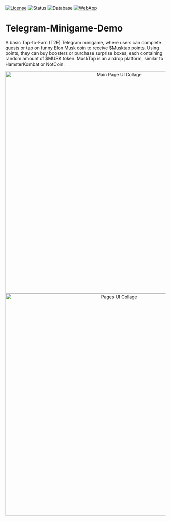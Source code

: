 [![License](https://img.shields.io/badge/License-AGPL--3.0-3c6382.svg)](https://gnu.org/licenses/agpl-3.0.en.html)
![Status](https://img.shields.io/badge/Status-Beta%20Release-38ada9.svg)
![Database](https://img.shields.io/badge/Database-MongoDB-78e08f)
[![WebApp](https://img.shields.io/badge/Web%20App-Play-e58e26.svg)](https://musktap.netlify.app)


# Telegram-Minigame-Demo
A basic Tap-to-Earn (T2E) Telegram minigame, where users can complete quests or tap on funny 
Elon Musk coin to receive $Musktap points. Using points, they can buy boosters or purchase 
surprise boxes, each containing random amount of $MUSK token. MuskTap is an airdrop platform, 
similar to HamsterKombat or NotCoin.

<p align="center" width="100%">
  <img src="https://github.com/armiro/Telegram-Minigame-Demo/blob/main/assets/main_page_ui_collage.jpg" alt="Main Page UI Collage" width="700"/>
  <img src="https://github.com/armiro/Telegram-Minigame-Demo/blob/main/assets/pages_ui_collage.jpg" alt="Pages UI Collage" width="700"/>
</p>
